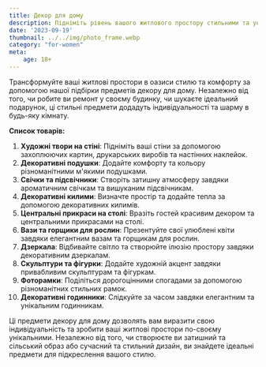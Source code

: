 ```yaml
---
title: Декор для дому
description: Підніміть рівень вашого житлового простору стильними та унікальними предметами декору.
date: '2023-09-19'
thumbnail: ../../img/photo_frame.webp
category: "for-women"
meta:
    age: 18+
---
```


Трансформуйте ваші житлові простори в оазиси стилю та комфорту за допомогою нашої підбірки предметів декору для дому. Незалежно від того, чи робите ви ремонт у своєму будинку, чи шукаєте ідеальний подарунок, ці стильні предмети додадуть індивідуальності та шарму в будь-яку кімнату.

**Список товарів:**
1. **Художні твори на стіні**: Підніміть ваші стіни за допомогою захоплюючих картин, друкарських виробів та настінних наклейок.
2. **Декоративні подушки**: Додайте комфорту та кольору різноманітними м'якими подушками.
3. **Свічки та підсвічники**: Створіть затишну атмосферу завдяки ароматичним свічкам та вишуканим підсвічникам.
4. **Декоративні килими**: Визначте простір та додайте тепла за допомогою декоративних килимів.
5. **Центральні прикраси на столі**: Вразіть гостей красивим декором та центральними прикрасами на столі.
6. **Вази та горщики для рослин**: Презентуйте свої улюблені квіти завдяки елегантним вазам та горщикам для рослин.
7. **Дзеркала**: Відбивайте світло та створюйте ілюзію простору завдяки декоративним дзеркалам.
8. **Скульптури та фігурки**: Додайте художній акцент завдяки привабливим скульптурам та фігуркам.
9. **Фоторамки**: Поділіться дорогоцінними спогадами за допомогою різноманітних стильних рамок.
10. **Декоративні годинники**: Слідкуйте за часом завдяки елегантним та унікальним годинникам.

Ці предмети декору для дому дозволять вам виразити свою індивідуальність та зробити ваші житлові простори по-своєму унікальними. Незалежно від того, чи створюєте ви затишний та сільський образ або сучасний та стильний дизайн, ви знайдете ідеальні предмети для підкреслення вашого стилю.
